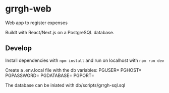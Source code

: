 # grrgh-web

Web app to register expenses

Buildt with React/Next.js on a PostgreSQL database.

## Develop
Install dependencies with `npm install` and run on localhost with `npm run dev`

Create a .env.local file with the db variables:
PGUSER=
PGHOST=
PGPASSWORD=
PGDATABASE=
PGPORT=

The database can be iniated with db/scripts/grrgh-sql.sql
